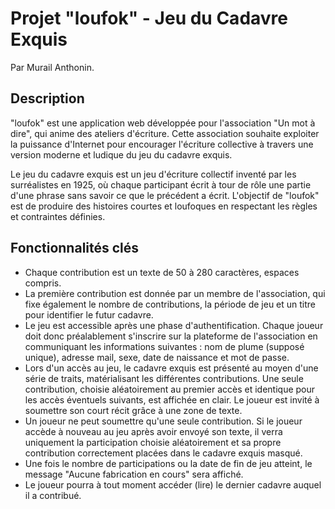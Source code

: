 # Projet "loufok" - Jeu du Cadavre Exquis

Par Murail Anthonin.

## Description

"loufok" est une application web développée pour l'association "Un mot à dire", qui anime des ateliers d'écriture. Cette association souhaite exploiter la puissance d'Internet pour encourager l'écriture collective à travers une version moderne et ludique du jeu du cadavre exquis.

Le jeu du cadavre exquis est un jeu d'écriture collectif inventé par les surréalistes en 1925, où chaque participant écrit à tour de rôle une partie d'une phrase sans savoir ce que le précédent a écrit. L'objectif de "loufok" est de produire des histoires courtes et loufoques en respectant les règles et contraintes définies.

## Fonctionnalités clés

- Chaque contribution est un texte de 50 à 280 caractères, espaces compris.
- La première contribution est donnée par un membre de l'association, qui fixe également le nombre de contributions, la période de jeu et un titre pour identifier le futur cadavre.
- Le jeu est accessible après une phase d'authentification. Chaque joueur doit donc préalablement s'inscrire sur la plateforme de l'association en communiquant les informations suivantes : nom de plume (supposé unique), adresse mail, sexe, date de naissance et mot de passe.
- Lors d'un accès au jeu, le cadavre exquis est présenté au moyen d'une série de traits, matérialisant les différentes contributions. Une seule contribution, choisie aléatoirement au premier accès et identique pour les accès éventuels suivants, est affichée en clair. Le joueur est invité à soumettre son court récit grâce à une zone de texte.
- Un joueur ne peut soumettre qu'une seule contribution. Si le joueur accède à nouveau au jeu après avoir envoyé son texte, il verra uniquement la participation choisie aléatoirement et sa propre contribution correctement placées dans le cadavre exquis masqué.
- Une fois le nombre de participations ou la date de fin de jeu atteint, le message "Aucune fabrication en cours" sera affiché.
- Le joueur pourra à tout moment accéder (lire) le dernier cadavre auquel il a contribué.
